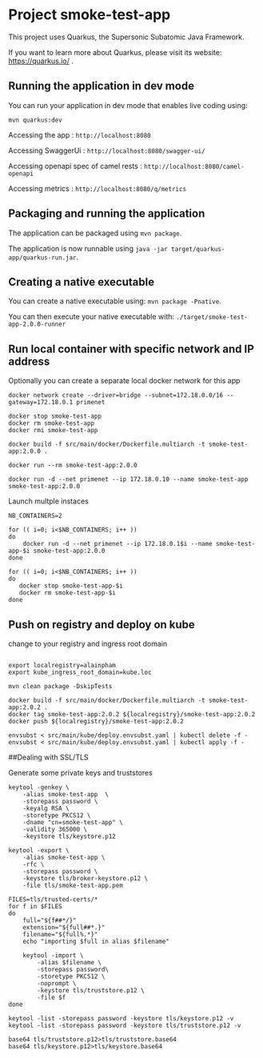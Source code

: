 # Project smoke-test-app

This project uses Quarkus, the Supersonic Subatomic Java Framework.

If you want to learn more about Quarkus, please visit its website: https://quarkus.io/ .

## Running the application in dev mode

You can run your application in dev mode that enables live coding using:

```
mvn quarkus:dev
```

Accessing the app : `http://localhost:8080`

Accessing SwaggerUi : `http://localhost:8080/swagger-ui/`

Accessing openapi spec of camel rests : `http://localhost:8080/camel-openapi`

Accessing metrics : `http://localhost:8080/q/metrics`

## Packaging and running the application

The application can be packaged using `mvn package`.

The application is now runnable using `java -jar target/quarkus-app/quarkus-run.jar`.

## Creating a native executable

You can create a native executable using: `mvn package -Pnative`.

You can then execute your native executable with: `./target/smoke-test-app-2.0.0-runner`

## Run local container with specific network and IP address

Optionally you can create a separate local docker network for this app

```
docker network create --driver=bridge --subnet=172.18.0.0/16 --gateway=172.18.0.1 primenet 
```

```
docker stop smoke-test-app
docker rm smoke-test-app
docker rmi smoke-test-app

docker build -f src/main/docker/Dockerfile.multiarch -t smoke-test-app:2.0.0 .

docker run --rm smoke-test-app:2.0.0

docker run -d --net primenet --ip 172.18.0.10 --name smoke-test-app smoke-test-app:2.0.0
```

Launch multple instaces

```
NB_CONTAINERS=2

for (( i=0; i<$NB_CONTAINERS; i++ ))
do
    docker run -d --net primenet --ip 172.18.0.1$i --name smoke-test-app-$i smoke-test-app:2.0.0
done

for (( i=0; i<$NB_CONTAINERS; i++ ))
do
   docker stop smoke-test-app-$i
   docker rm smoke-test-app-$i
done

```


## Push on registry and deploy on kube

change to your registry and ingress root domain

```

export localregistry=alainpham
export kube_ingress_root_domain=kube.loc 

mvn clean package -DskipTests

docker build -f src/main/docker/Dockerfile.multiarch -t smoke-test-app:2.0.2 .
docker tag smoke-test-app:2.0.2 ${localregistry}/smoke-test-app:2.0.2
docker push ${localregistry}/smoke-test-app:2.0.2

envsubst < src/main/kube/deploy.envsubst.yaml | kubectl delete -f -
envsubst < src/main/kube/deploy.envsubst.yaml | kubectl apply -f -

```



##Dealing with SSL/TLS

Generate some private keys and truststores

```
keytool -genkey \
    -alias smoke-test-app  \
    -storepass password \
    -keyalg RSA \
    -storetype PKCS12 \
    -dname "cn=smoke-test-app" \
    -validity 365000 \
    -keystore tls/keystore.p12

keytool -export \
    -alias smoke-test-app \
    -rfc \
    -storepass password \
    -keystore tls/broker-keystore.p12 \
    -file tls/smoke-test-app.pem

FILES=tls/trusted-certs/*
for f in $FILES
do
    full="${f##*/}"
    extension="${full##*.}"
    filename="${full%.*}"
    echo "importing $full in alias $filename"

    keytool -import \
        -alias $filename \
        -storepass password\
        -storetype PKCS12 \
        -noprompt \
        -keystore tls/truststore.p12 \
        -file $f
done

keytool -list -storepass password -keystore tls/keystore.p12 -v
keytool -list -storepass password -keystore tls/truststore.p12 -v

base64 tls/truststore.p12>tls/truststore.base64
base64 tls/keystore.p12>tls/keystore.base64

```